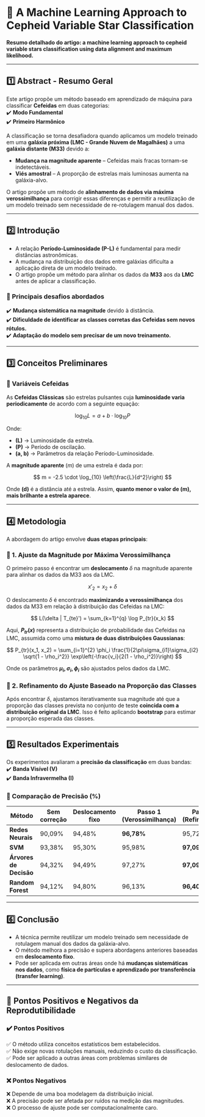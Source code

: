 # 📌 A Machine Learning Approach to Cepheid Variable Star Classification
**Resumo detalhado do artigo: a machine learning approach to cepheid variable stars classification using data alignment and maximum likelihood.**  

---

## **1️⃣ Abstract - Resumo Geral**
Este artigo propõe um método baseado em aprendizado de máquina para classificar **Cefeidas** em duas categorias:  
✔️ **Modo Fundamental**  
✔️ **Primeiro Harmônico**  

A classificação se torna desafiadora quando aplicamos um modelo treinado em uma **galáxia próxima (LMC - Grande Nuvem de Magalhães)** a uma **galáxia distante (M33)** devido a:  
- **Mudança na magnitude aparente** – Cefeidas mais fracas tornam-se indetectáveis.  
- **Viés amostral** – A proporção de estrelas mais luminosas aumenta na galáxia-alvo.  

O artigo propõe um método de **alinhamento de dados via máxima verossimilhança** para corrigir essas diferenças e permitir a reutilização de um modelo treinado sem necessidade de re-rotulagem manual dos dados.  

---

## **2️⃣ Introdução**
- A relação **Período-Luminosidade (P-L)** é fundamental para medir distâncias astronômicas.  
- A mudança na distribuição dos dados entre galáxias dificulta a aplicação direta de um modelo treinado.  
- O artigo propõe um método para alinhar os dados da **M33** aos da **LMC** antes de aplicar a classificação.  

### **📌 Principais desafios abordados**
✔️ **Mudança sistemática na magnitude** devido à distância.  
✔️ **Dificuldade de identificar as classes corretas das Cefeidas sem novos rótulos.**  
✔️ **Adaptação do modelo sem precisar de um novo treinamento.**  

---

## **3️⃣ Conceitos Preliminares**
### **📌 Variáveis Cefeidas**
As **Cefeidas Clássicas** são estrelas pulsantes cuja **luminosidade varia periodicamente** de acordo com a seguinte equação:  

$$
\log_{10} L = a + b \cdot \log_{10} P
$$

Onde:  
- **\(L\)** → Luminosidade da estrela.  
- **\(P\)** → Período de oscilação.  
- **\(a, b\)** → Parâmetros da relação Período-Luminosidade.  

A **magnitude aparente** ($m$) de uma estrela é dada por:

$$
m = -2.5 \cdot \log_{10} \left(\frac{L}{d^2}\right)
$$

Onde **\(d\)** é a distância até a estrela. Assim, **quanto menor o valor de \(m\), mais brilhante a estrela aparece**.  

---

## **4️⃣ Metodologia**
A abordagem do artigo envolve **duas etapas principais**:  

### **📌 1. Ajuste da Magnitude por Máxima Verossimilhança**
O primeiro passo é encontrar um **deslocamento** $\delta$ na magnitude aparente para alinhar os dados da M33 aos da LMC.  

$$
x'_2 = x_2 + \delta
$$

O deslocamento $\delta$ é encontrado **maximizando a verossimilhança** dos dados da M33 em relação à distribuição das Cefeidas na LMC:  

$$
L(\delta | T_{te}') = \sum_{k=1}^{q} \log P_{tr}(x_k)
$$

Aqui, **$P_{tr}(x)$** representa a distribuição de probabilidade das Cefeidas na LMC, assumida como uma **mistura de duas distribuições Gaussianas**:  

$$
P_{tr}(x_1, x_2) = \sum_{i=1}^{2} \phi_i \frac{1}{2\pi\sigma_{i1}\sigma_{i2} \sqrt{1 - \rho_i^2}} \exp\left(-\frac{v_i}{2(1 - \rho_i^2)}\right)
$$

Onde os parâmetros **$\mu_i, \sigma_i, \phi_i$** são ajustados pelos dados da LMC.

### **📌 2. Refinamento do Ajuste Baseado na Proporção das Classes**
Após encontrar $\delta$, ajustamos iterativamente sua magnitude até que a proporção das classes prevista no conjunto de teste **coincida com a distribuição original da LMC**. Isso é feito aplicando **bootstrap** para estimar a proporção esperada das classes.  

---

## **5️⃣ Resultados Experimentais**
Os experimentos avaliaram a **precisão da classificação** em duas bandas:  
✔️ **Banda Visível (V)**  
✔️ **Banda Infravermelha (I)**  

### **📌 Comparação de Precisão (%)**
| Método | Sem correção | Deslocamento fixo | Passo 1 (Verossimilhança) | Passo 2 (Refinamento) |
|--------|------------|----------------|-------------------|----------------|
| **Redes Neurais** | 90,09% | 94,48% | **96,78%** | 95,72% |
| **SVM** | 93,38% | 95,30% | 95,98% | **97,09%** |
| **Árvores de Decisão** | 94,32% | 94,49% | 97,27% | **97,09%** |
| **Random Forest** | 94,12% | 94,80% | 96,13% | **96,40%** |

---

## **6️⃣ Conclusão**
- A técnica permite reutilizar um modelo treinado sem necessidade de rotulagem manual dos dados da galáxia-alvo.  
- O método melhora a precisão e supera abordagens anteriores baseadas em **deslocamento fixo**.  
- Pode ser aplicada em outras áreas onde há **mudanças sistemáticas nos dados**, como **física de partículas e aprendizado por transferência (transfer learning)**.  

---

## **📌 Pontos Positivos e Negativos da Reprodutibilidade**
### **✔️ Pontos Positivos**
✅ O método utiliza conceitos estatísticos bem estabelecidos.  
✅ Não exige novas rotulações manuais, reduzindo o custo da classificação.  
✅ Pode ser aplicado a outras áreas com problemas similares de deslocamento de dados.  

### **❌ Pontos Negativos**
❌ Depende de uma boa modelagem da distribuição inicial.  
❌ A precisão pode ser afetada por ruídos na medição das magnitudes.  
❌ O processo de ajuste pode ser computacionalmente caro.  
